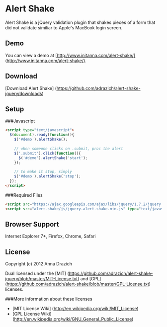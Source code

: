 Alert Shake
===

Alert Shake is a jQuery validation plugin that shakes pieces of a form that did not validate similiar to Apple's MacBook login screen.

Demo
---

You can view a demo at [http://www.initanna.com/alert-shake/] (http://www.initanna.com/alert-shake/).

Download
---

[Download Alert Shake] (https://github.com/adrazich/alert-shake-jquery/downloads)

Setup
---

###Javascript
```html
<script type="text/javascript">
  $(document).ready(function(){
    $('#demo').alertShake();
	
	// when someone clicks on .submit, proc the alert
	$('.submit').click(function(){
	  $('#demo').alertShake('start');
	});
	
	// to make it stop, simply
	$('#demo').alertShake('stop');
  });
</script>
```

###Required Files

```html
<script src="https://ajax.googleapis.com/ajax/libs/jquery/1.7.2/jquery.min.js" type="text/javascript"></script>
<script src="alert-shake/js/jquery.alert-shake.min.js" type="text/javascript"></script>
```

Browser Support
---
Internet Explorer 7+, Firefox, Chrome, Safari

License
---

Copyright (c) 2012 Anna Drazich

Dual licensed under the [MIT] (https://github.com/adrazich/alert-shake-jquery/blob/master/MIT-License.txt) and [GPL] (https://github.com/adrazich/alert-shake/blob/master/GPL-License.txt) licenses.

###More information about these licenses
  - [MIT License Wiki] (http://en.wikipedia.org/wiki/MIT_License) 
  - [GPL License Wiki] (http://en.wikipedia.org/wiki/GNU_General_Public_License)